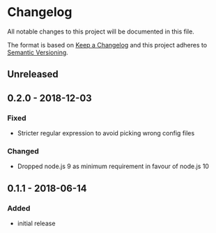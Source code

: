 # Changelog

All notable changes to this project will be documented in this file.

The format is based on [Keep a Changelog](http://keepachangelog.com/en/1.0.0/)
and this project adheres to [Semantic Versioning](http://semver.org/spec/v2.0.0.html).

## Unreleased

## 0.2.0 - 2018-12-03

### Fixed

- Stricter regular expression to avoid picking wrong config files

### Changed

- Dropped node.js 9 as minimum requirement in favour of node.js 10

## 0.1.1 - 2018-06-14

### Added

- initial release
